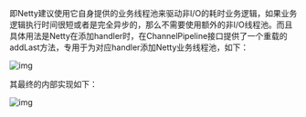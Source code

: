 即Netty建议使用它自身提供的业务线程池来驱动非I/O的耗时业务逻辑，如果业务逻辑执行时间很短或者是完全异步的，那么不需要使用额外的非I/O线程池。而且具体用法是Netty在添加handler时，在ChannelPipeline接口提供了一个重载的addLast方法，专用于为对应handler添加Netty业务线程池，如下：

![img](https://mmbiz.qpic.cn/mmbiz_png/PN8ICUJ8dHDhyBSspiaxDfZrwzzNtYuauZeoLg1xob1G8K1982cpRWxF2LWALFleo7EdqNh5Gbf36ccHeEpav7g/640?wx_fmt=png)

其最终的内部实现如下：

![img](https://mmbiz.qpic.cn/mmbiz_png/PN8ICUJ8dHDhyBSspiaxDfZrwzzNtYuauwL9ZF4mREAqryaiaB2epcmiczztadhnJ2fwJA5l7EYD3JlSc0CsaBq8A/640?wx_fmt=png)